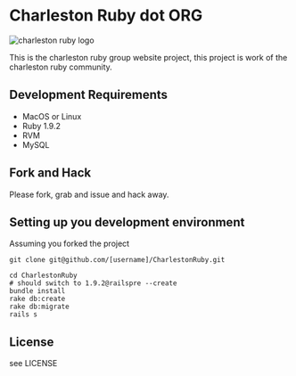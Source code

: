 # Charleston Ruby dot ORG

![charleston ruby logo](http://www.charlestonruby.org/images/charleston-ruby.gif)

This is the charleston ruby group website project, this project is work of the charleston ruby community.

## Development Requirements

* MacOS or Linux
* Ruby 1.9.2
* RVM
* MySQL

## Fork and Hack

Please fork, grab and issue and hack away.

## Setting up you development environment

Assuming you forked the project

```
git clone git@github.com/[username]/CharlestonRuby.git
```

```
cd CharlestonRuby
# should switch to 1.9.2@railspre --create
bundle install
rake db:create
rake db:migrate
rails s
```

## License

see LICENSE